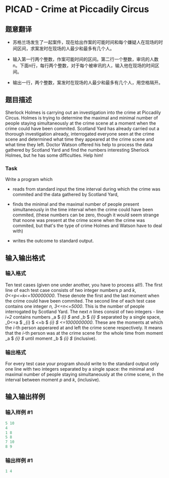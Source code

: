 # PICAD - Crime at Piccadily Circus

## 题意翻译

- 苏格兰场发生了一起案件，现在给出作案的可能时间和每个嫌疑人在现场的时间区间，求案发时在现场的人最少和最多有几个人。

- 输入第一行两个整数，作案可能时间的区间。第二行一个整数，审讯的人数n。下面n行，每行两个整数，对于每个被审讯的人，输入他在现场的时间区间。

- 输出一行，两个整数，案发时在现场的人最少和最多有几个人，用空格隔开。

## 题目描述

 Sherlock Holmes is carrying out an investigation into the crime at Piccadily Circus. Holmes is trying to determine the maximal and minimal number of people staying simultaneously at the crime scene at a moment when the crime could have been commited. Scotland Yard has already carried out a thorough investigation already, interrogated everyone seen at the crime scene and determined what time they appeared at the crime scene and what time they left. Doctor Watson offered his help to process the data gathered by Scotland Yard and find the numbers interesting Sherlock Holmes, but he has some difficulties. Help him!

### Task

Write a program which

- reads from standard input the time interval during which the crime was commited and the data gathered by Scotland Yard,

- finds the minimal and the maximal number of people present simultaneously in the time interval when the crime could have been commited, (these numbers can be zero, though it would seem strange that noone was present at the crime scene when the crime was commited, but that's the type of crime Holmes and Watson have to deal with)

- writes the outcome to standard output.

## 输入输出格式

### 输入格式

 Ten test cases (given one under another, you have to process all!). The first line of each test case consists of two integer numbers _p_ and _k_, _0<=p<=k<=100000000_. These denote the first and the last moment when the crime could have been commited. The second line of each test case contains one integer _n, 3<=n<=5000_. This is the number of people interrogated by Scotland Yard. The next _n_ lines consist of two integers - line _i+2_ contains numbers _a $ _{i} $_ and _b $ _{i} $_ separated by a single space, _0<=a $ _{i} $ <=b $ _{i} $ <=1000000000_. These are the moments at which the _i_-th person apperared at and left the crime scene respectively. It means that the _i_-th person was at the crime scene for the whole time from moment _a $ _{i} $_ until moment _b $ _{i} $_ (inclusive).

### 输出格式

 For every test case your program should write to the standard output only one line with two integers separated by a single space: the minimal and maximal number of people staying simultaneously at the crime scene, in the interval between moment _p_ and _k_, (inclusive).

## 输入输出样例

### 输入样例 #1

```cpp
5 10
4
1 8
5 8
7 10
8 9
```


### 输出样例 #1

```cpp
1 4
```


